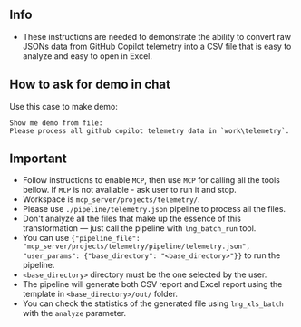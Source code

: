 ## Info
- These instructions are needed to demonstrate the ability to convert raw JSONs data from GitHub Copilot telemetry into a CSV file that is easy to analyze and easy to open in Excel.

## How to ask for demo in chat
Use this case to make demo:
```
Show me demo from file:
Please process all github copilot telemetry data in `work\telemetry`. 
```

## Important
- Follow instructions to enable `MCP`, then use `MCP` for calling all the tools bellow. If `MCP` is not avaliable - ask user to run it and stop.
- Workspace is `mcp_server/projects/telemetry/`.
- Please use `./pipeline/telemetry.json` pipeline to process all the files. 
- Don't analyze all the files that make up the essence of this transformation — just call the pipeline with `lng_batch_run` tool.
- You can use `{"pipeline_file": "mcp_server/projects/telemetry/pipeline/telemetry.json", "user_params": {"base_directory": "<base_directory>"}}` to run the pipeline.
- `<base_directory>` directory must be the one selected by the user.
- The pipeline will generate both CSV report and Excel report using the template in `<base_directory>/out/` folder.
- You can check the statistics of the generated file using `lng_xls_batch` with the `analyze` parameter. 